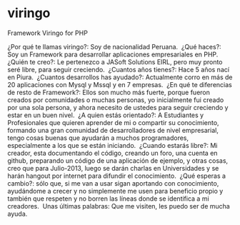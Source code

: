 viringo
=======

Framework Viringo for PHP

¿Por qué te llamas viringo?: Soy de nacionalidad Peruana.
﻿
﻿¿Qué haces?: Soy un Framework para desarrollar aplicaciones empresariales en PHP.
﻿
​¿Quién te creo?: Le pertenezco a JASoft Solutions EIRL, pero muy pronto seré libre, para seguir creciendo.
﻿
​¿Cuantos años tienes?: Hace 5 años nací en Piura.
﻿
¿Cuantos desarrollos has ayudado?: Actualmente corro en más de 20 aplicaciones con Mysql y Mssql y en 7 empresas.﻿
﻿
¿En qué te diferencias de resto de Framework?: Ellos son mucho más fuerte, porque fueron creados por comunidades o muchas personas, yo inicialmente fui creado por una sola persona, y ahora necesito de ustedes para seguir creciendo y estar en un buen nivel.
﻿
﻿¿A quien estás orientado?: A Estudiantes y Profesionales que quieren aprender de mi o compartir su conocimiento, formando una gran comunidad de desarrolladores de nivel empresarial, tengo cosas buenas que ayudarán a muchos programadores, especialmente a los que se están iniciando.
﻿
¿Cuando estarás libre?: Mi creador, esta documentando el código, creando un foro, una cuenta en github, preparando un código de una aplicación de ejemplo, y otras cosas, creo que para Julio-2013, luego se darán charlas en Universidades y se harán hangout por internet para difundir el conocimiento.
﻿
¿Qué esperas a cambio?: sólo que, si me van a usar sigan aportando con conocimiento, ayudándome a crecer y no simplemente me usen para beneficio propio y también que respeten y no borren las líneas donde se identifica a mi creadores.
﻿
Unas últimas palabras: Que me visiten, les puedo ser de mucha ayuda.
